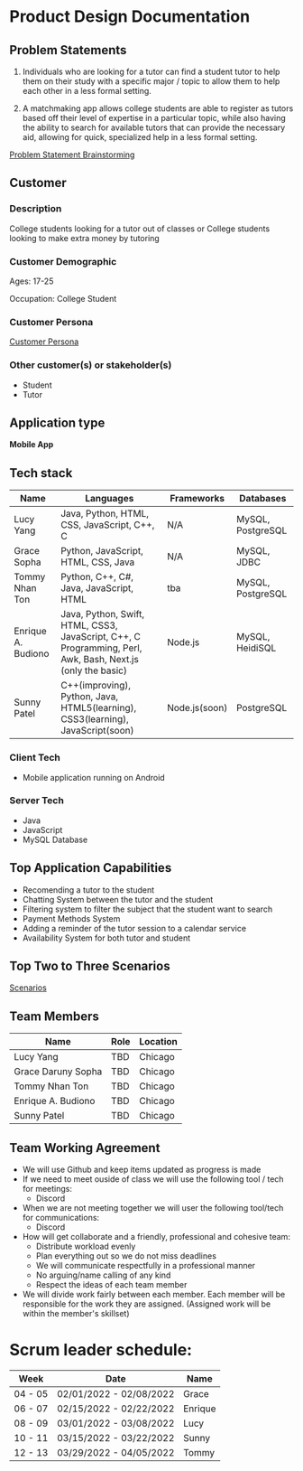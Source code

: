 # Product Design Documentation

## Problem Statements


1. Individuals who are looking for a tutor can find a student tutor to help them on their study with a specific major / topic to allow them to help each other in a less formal setting.

2. A matchmaking app allows college students are able to register as tutors based off their level of expertise in a particular topic, while also having the ability to search for available tutors that can provide the necessary aid, allowing for quick, specialized help in a less formal setting.

[Problem Statement Brainstorming](ProblemStatementBrainstorming.md "Problem Statement Brainstorming")

## Customer

### **Description**

College students looking for a tutor out of classes or College students looking to make extra money by tutoring

### **Customer Demographic**

Ages: 17-25 

Occupation: College Student


### **Customer Persona**
[Customer Persona](persona.md "List of Persona")

### Other customer(s) or stakeholder(s)
- Student
- Tutor

## Application type

**Mobile App**

## Tech stack
| Name | Languages | Frameworks | Databases |
| --- | --- | --- | --- |
| Lucy Yang | Java, Python, HTML, CSS, JavaScript, C++, C | N/A | MySQL, PostgreSQL |
| Grace Sopha | Python, JavaScript, HTML, CSS, Java | N/A | MySQL, JDBC |
| Tommy Nhan Ton | Python, C++, C#, Java, JavaScript, HTML | tba | MySQL, PostgreSQL |
| Enrique A. Budiono | Java, Python, Swift, HTML, CSS3, JavaScript, C++, C Programming, Perl, Awk, Bash, Next.js (only the basic) | Node.js | MySQL, HeidiSQL |
| Sunny Patel | C++(improving), Python, Java, HTML5(learning), CSS3(learning), JavaScript(soon) | Node.js(soon) | PostgreSQL |

### Client Tech
- Mobile application running on Android

### Server Tech
- Java
- JavaScript
- MySQL Database

## Top Application Capabilities

- Recomending a tutor to the student
- Chatting System between the tutor and the student
- Filtering system to filter the subject that the student want to search
- Payment Methods System
- Adding a reminder of the tutor session to a calendar service
- Availability System for both tutor and student

## Top Two to Three Scenarios

[Scenarios](scenarios.md "List of Scenarios")

## Team Members

| Name | Role | Location |
| --- | --- | --- |
| Lucy Yang | TBD | Chicago |
| Grace Daruny Sopha | TBD | Chicago |
| Tommy Nhan Ton | TBD | Chicago |
| Enrique A. Budiono | TBD |  Chicago |
| Sunny Patel | TBD | Chicago |

## Team Working Agreement

* We will use Github and keep items updated as progress is made
* If we need to meet ouside of class we will use the following tool / tech for meetings:
    * Discord
* When we are not meeting together we will user the following tool/tech for communications:
    * Discord
* How will get collaborate and a friendly, professional and cohesive team:
    * Distribute workload evenly
    * Plan everything out so we do not miss deadlines
    * We will communicate respectfully in a professional manner
    * No arguing/name calling of any kind
    * Respect the ideas of each team member
* We will divide work fairly between each member. Each member will be responsible for the work they are assigned. (Assigned work will be within the member's skillset)

# Scrum leader schedule:
| Week | Date | Name |
| --- | --- | --- |
| 04 - 05 | 02/01/2022 - 02/08/2022 | Grace |
| 06 - 07 | 02/15/2022 - 02/22/2022 | Enrique |
| 08 - 09 | 03/01/2022 - 03/08/2022 | Lucy |
| 10 - 11 | 03/15/2022 - 03/22/2022 | Sunny |
| 12 - 13 | 03/29/2022 - 04/05/2022 |Tommy |
